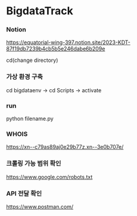 # BigdataTrack

### Notion
https://equatorial-wing-397.notion.site/2023-KDT-87f19db7239b4cb5b5e246dabe6b209e


cd(change directory) 
### 가상 환경 구축
cd bigdataenv -> cd Scripts -> activate

### run
python filename.py

### WHOIS
https://xn--c79as89aj0e29b77z.xn--3e0b707e/

### 크롤링 가능 범위 확인
https://www.google.com/robots.txt

### API 전달 확인
https://www.postman.com/